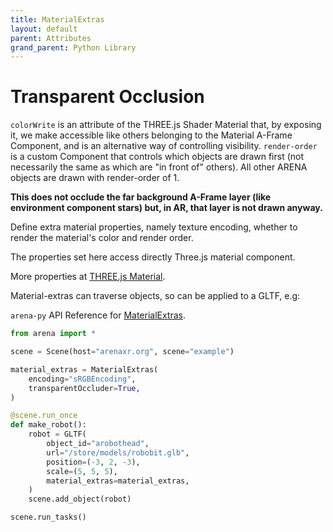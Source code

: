 ```yaml
---
title: MaterialExtras
layout: default
parent: Attributes
grand_parent: Python Library
---
```


# Transparent Occlusion

`colorWrite` is an attribute of the THREE.js Shader Material that, by exposing it, we make accessible like others belonging to the Material A-Frame Component, and is an alternative way of controlling visibility. `render-order` is a custom Component that controls which objects are drawn first (not necessarily the same as which are "in front of" others). All other ARENA objects are drawn with render-order of 1.

**This does not occlude the far background A-Frame layer (like environment component stars) but, in AR, that layer is not drawn anyway.**

Define extra material properties, namely texture encoding, whether to render the material's color and render order.

The properties set here access directly Three.js material component.

More properties at <a href='https://threejs.org/docs/#api/en/materials/Material'>THREE.js Material</a>.

Material-extras can traverse objects, so can be applied to a GLTF, e.g:

`arena-py` API Reference for [MaterialExtras](/content/python-api/attributes/material_extras).

```python
from arena import *

scene = Scene(host="arenaxr.org", scene="example")

material_extras = MaterialExtras(
    encoding="sRGBEncoding",
    transparentOccluder=True,
)

@scene.run_once
def make_robot():
    robot = GLTF(
        object_id="arobothead",
        url="/store/models/robobit.glb",
        position=(-3, 2, -3),
        scale=(5, 5, 5),
        material_extras=material_extras,
    )
    scene.add_object(robot)

scene.run_tasks()
```
